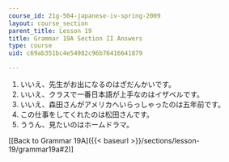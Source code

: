 ```yaml
---
course_id: 21g-504-japanese-iv-spring-2009
layout: course_section
parent_title: Lesson 19
title: Grammar 19A Section II Answers
type: course
uid: c69ab351bc4e54982c96b76416641879

---
```


1.  いいえ、先生がお出になるのはざだんかいです。
2.  いいえ、クラスで一番日本語が上手なのはイザベルです。
3.  いいえ、森田さんがアメリカへいらっしゃったのは五年前です。
4.  この仕事をしてくれたのは松田さんです。
5.  ううん、見たいのはホームドラマ。

\[[Back to Grammar 19A]({{< baseurl >}}/sections/lesson-19/grammar19a#2)\]